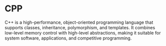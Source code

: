 # CPP
C++ is a high-performance, object-oriented programming language that supports classes, inheritance, polymorphism, and templates. It combines low-level memory control with high-level abstractions, making it suitable for system software, applications, and competitive programming.

